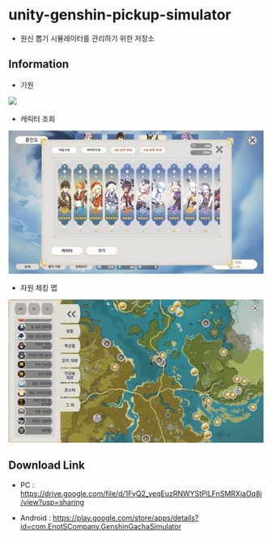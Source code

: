 # unity-genshin-pickup-simulator
- 원신 뽑기 시뮬레이터를 관리하기 위한 저장소

## Information

- 기원
<img src="img/zhongli_pickup.gif">

- 캐릭터 조회
<img src="img/skill_page.gif">

- 자원 체킹 맵
<img src="img/map_page.gif">

## Download Link

- PC : https://drive.google.com/file/d/1FyQ2_yeqEuzRNWYStPlLFnSMRXjaOq8j/view?usp=sharing

- Android : https://play.google.com/store/apps/details?id=com.EnotSCompany.GenshinGachaSimulator
